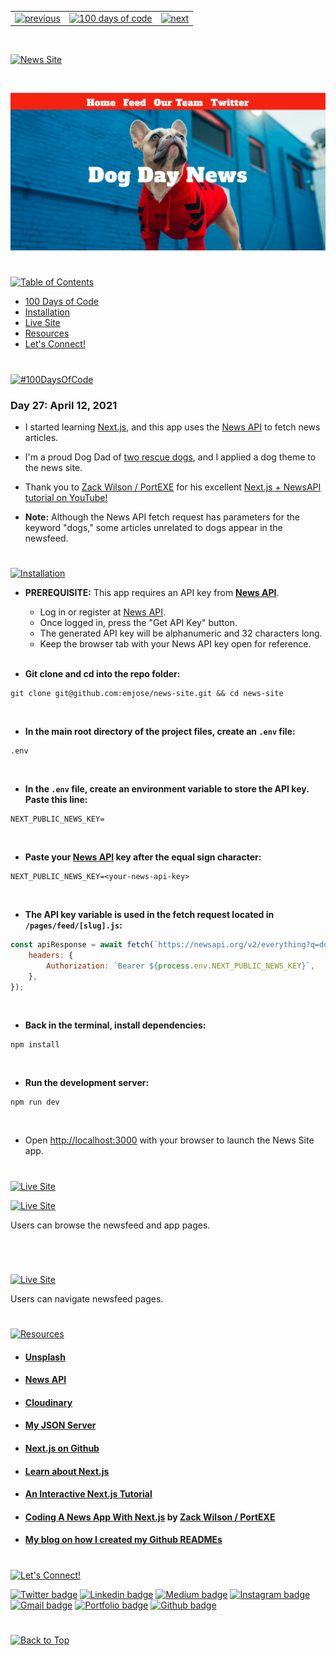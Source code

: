 <p id="header"><p>

<table><tr>
<td> <a href="https://github.com/emjose/model-minority-myth/#header"><img src="https://res.cloudinary.com/dn1e07eul/image/upload/v1659330996/Readme%20Headers/header-left_ctkix5.png" alt="previous" style="width: 200px;"/></a> </td>
<td> <a href="https://github.com/emjose/one-hundred/#header"><img src="https://res.cloudinary.com/dn1e07eul/image/upload/v1659330606/Readme%20Headers/header-center_bkbdbt.png" alt="100 days of code" style="width: 580px;"/></a> </td>
<td> <a href="https://github.com/emjose/crypto-tracker/#header"><img src="https://res.cloudinary.com/dn1e07eul/image/upload/v1659330646/Readme%20Headers/header-right_eftaz9.png" alt="next" style="width: 200px;"/></a> </td>
</tr></table>

<br>

<p id="project-title"><p>

<a href=#table-of-contents>![News Site](https://res.cloudinary.com/dn1e07eul/image/upload/v1659385855/Readme%20Headers/inter-027-news-site_pwryfv.png)</a>

<br>

<a href="https://news-site-emjose.vercel.app/">![News Site](Assets/preview-027-news-site.png)</a>

#

<p id="table-of-contents"><p>

<a href=#table-of-contents>![Table of Contents](https://res.cloudinary.com/dn1e07eul/image/upload/v1659241355/Readme%20Headers/inter-toc_euxbbw.png)</a>

-   [100 Days of Code](#100days)
-   [Installation](#installation)
-   [Live Site](#live-site)
-   [Resources](#resources)
-   [Let's Connect!](#lets-connect)

#

<p id="100days"><p>

<a href=#100days>![#100DaysOfCode](https://res.cloudinary.com/dn1e07eul/image/upload/v1659389776/Readme%20Headers/inter-100hash_kjpgmt.png)</a>

### Day 27: April 12, 2021

-   I started learning <a href="https://nextjs.org/">Next.js</a>, and this app uses the <a href="https://newsapi.org/">News API</a> to fetch news articles.
-   I'm a proud Dog Dad of <a href="https://www.instagram.com/cocodottie/">two rescue dogs</a>, and I applied a dog theme to the news site.

-   Thank you to <a href="https://github.com/portexe">Zack Wilson / PortEXE</a> for his excellent <a href="https://youtu.be/xtItzwYG6oQ">Next.js + NewsAPI tutorial on YouTube!</a>
-   **Note:** Although the News API fetch request has parameters for the keyword "dogs," some articles unrelated to dogs appear in the newsfeed.

#

<p id="installation"><p>

<a href=#installation>![Installation](https://res.cloudinary.com/dn1e07eul/image/upload/v1659389842/Readme%20Headers/inter-installation_j9ixlq.png)</a>

-   **PREREQUISITE:** This app requires an API key from **[News API](https://newsapi.org/)**.

    -   Log in or register at [News API](https://newsapi.org/).
    -   Once logged in, press the "Get API Key" button.
    -   The generated API key will be alphanumeric and 32 characters long.
    -   Keep the browser tab with your News API key open for reference.

    <br>

-   **Git clone and cd into the repo folder:**

```console
git clone git@github.com:emjose/news-site.git && cd news-site
```

<br>

-   **In the main root directory of the project files, create an `.env` file:**

```console
.env
```

<br>

-   **In the `.env` file, create an environment variable to store the API key. Paste this line:**

```properties
NEXT_PUBLIC_NEWS_KEY=
```

<br>

-   **Paste your [News API](https://newsapi.org/) key after the equal sign character:**

```properties
NEXT_PUBLIC_NEWS_KEY=<your-news-api-key>
```

<br>

-   **The API key variable is used in the fetch request located in `/pages/feed/[slug].js`:**

```jsx
const apiResponse = await fetch(`https://newsapi.org/v2/everything?q=dogs&pageSize=9&page=${pageNumber}`, {
	headers: {
		Authorization: `Bearer ${process.env.NEXT_PUBLIC_NEWS_KEY}`,
	},
});
```

<br>

-   **Back in the terminal, install dependencies:**

```console
npm install
```

<br>

-   **Run the development server:**

```console
npm run dev
```

<br>

-   Open [http://localhost:3000](http://localhost:3000) with your browser to launch the News Site app.

#

<p id="live-site"><p>

<a href="https://news-site-emjose.vercel.app/">![Live Site](https://res.cloudinary.com/dn1e07eul/image/upload/v1659389947/Readme%20Headers/inter-live-site_ngkqcf.png)</a>

<a href="https://news-site-emjose.vercel.app/">![Live Site](Assets/027-news-site-1.gif)</a>

Users can browse the newsfeed and app pages.

#

<br>

<a href="https://news-site-emjose.vercel.app/">![Live Site](Assets/027-news-site-2.gif)</a>

Users can navigate newsfeed pages.

#

<p id="resources"><p>

<a href=#resources>![Resources](https://res.cloudinary.com/dn1e07eul/image/upload/v1659314247/Readme%20Headers/inter-resources_ncevbw.png)</a>

-   #### [Unsplash](https://unsplash.com/)

-   #### [News API](https://newsapi.org/)

-   #### [Cloudinary](https://cloudinary.com/)

-   #### [My JSON Server](https://my-json-server.typicode.com/)

-   #### [Next.js on Github](https://github.com/vercel/next.js/)

-   #### [Learn about Next.js](https://nextjs.org/docs)

-   #### [An Interactive Next.js Tutorial](https://nextjs.org/learn)

-   #### [Coding A News App With Next.js](https://youtu.be/xtItzwYG6oQ) by [Zack Wilson / PortEXE](https://www.youtube.com/channel/UCjGQyJCSU_VVMTu5nigonqg)

-   #### [My blog on how I created my Github READMEs](https://emmanueljose.medium.com/readme-a-makeover-story-b9c7be37a6de?sk=7ae6623d365409d875753e4604e42ffd)

#

<p id="lets-connect"><p>

<a href=#lets-connect>![Let's Connect!](https://res.cloudinary.com/dn1e07eul/image/upload/v1659314257/Readme%20Headers/inter-lets-connect_bv3kcd.png)</a>

<p><a href="https://twitter.com/Emmanuel_Labor"><img src="https://img.shields.io/badge/twitter-%231DA1F2.svg?&style=for-the-badge&logo=twitter&logoColor=white" height=30 width=90 alt="Twitter badge"></a> <a href="https://www.linkedin.com/in/emmanuelpjose/"><img src="https://img.shields.io/badge/linkedin-%230064e7.svg?&style=for-the-badge&logo=linkedin&logoColor=white" height=30 width=90 alt="Linkedin badge"></a> <a href="https://emmanueljose.medium.com/"><img src="https://img.shields.io/badge/medium-%238700f5.svg?&style=for-the-badge&logo=medium&logoColor=white" height=30 width=90 alt="Medium badge"></a> <a href="https://www.instagram.com/emmanuel_jose/"><img src="https://img.shields.io/badge/instagram-%23ff0077.svg?&style=for-the-badge&logo=instagram&logoColor=white" height=30 width=90 alt="Instagram badge"></a> <a href="mailto:emjose@gmail.com"><img src="https://img.shields.io/badge/gmail-%23fd1745.svg?&style=for-the-badge&logo=gmail&logoColor=white" height=30 width=90 alt="Gmail badge"></a> <a href="https://www.emmanuel-jose.com/"><img src="https://img.shields.io/badge/portfolio-%23FF0000.svg?&style=for-the-badge&logoColor=white" height=30 width=90 alt="Portfolio badge"></a> <a href="https://github.com/emjose"><img src="https://img.shields.io/badge/github-%23ff8e44.svg?&style=for-the-badge&logo=github&logoColor=white" height=30 width=90 alt="Github badge"></a></p>

#

<a href=#header>![Back to Top](https://res.cloudinary.com/dn1e07eul/image/upload/v1659314281/Readme%20Headers/inter-congrats_m4p3ck.png)</a>

<!-- #

<p id="app-launch"><p>

<a href=#app-launch>![App Launch](Assets/inter-app-launch.png)</a> -->

<!-- This is a [Next.js](https://nextjs.org/) project bootstrapped with [`create-next-app`](https://github.com/vercel/next.js/tree/canary/packages/create-next-app). -->

<!-- ## Getting Started -->

<!-- First, run the development server: -->

<!-- ```bash
npm run dev
# or
yarn dev
``` -->

<!-- You can start editing the page by modifying `pages/index.js`. The page auto-updates as you edit the file.

[API routes](https://nextjs.org/docs/api-routes/introduction) can be accessed on [http://localhost:3000/api/hello](http://localhost:3000/api/hello). This endpoint can be edited in `pages/api/hello.js`.

The `pages/api` directory is mapped to `/api/*`. Files in this directory are treated as [API routes](https://nextjs.org/docs/api-routes/introduction) instead of React pages. -->

<!-- ## Learn More -->

<!-- To learn more about Next.js, take a look at the following resources:

- [Next.js Documentation](https://nextjs.org/docs) - learn about Next.js features and API.
- [Learn Next.js](https://nextjs.org/learn) - an interactive Next.js tutorial.

You can check out [the Next.js GitHub repository](https://github.com/vercel/next.js/) - your feedback and contributions are welcome!

# -->

<!-- ## Deploy on Vercel -->

<!-- The easiest way to deploy your Next.js app is to use the [Vercel Platform](https://vercel.com/new?utm_medium=default-template&filter=next.js&utm_source=create-next-app&utm_campaign=create-next-app-readme) from the creators of Next.js.

Check out our [Next.js deployment documentation](https://nextjs.org/docs/deployment) for more details. -->
